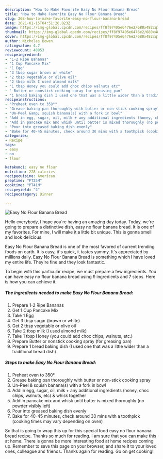 ```yaml
---
description: "How to Make Favorite Easy No Flour Banana Bread"
title: "How to Make Favorite Easy No Flour Banana Bread"
slug: 268-how-to-make-favorite-easy-no-flour-banana-bread
date: 2021-01-15T04:51:20.823Z
image: https://img-global.cpcdn.com/recipes/ff8f97405e6476e2/680x482cq70/easy-no-flour-banana-bread-recipe-main-photo.jpg
thumbnail: https://img-global.cpcdn.com/recipes/ff8f97405e6476e2/680x482cq70/easy-no-flour-banana-bread-recipe-main-photo.jpg
cover: https://img-global.cpcdn.com/recipes/ff8f97405e6476e2/680x482cq70/easy-no-flour-banana-bread-recipe-main-photo.jpg
author: Nicholas Bowen
ratingvalue: 4.7
reviewcount: 40853
recipeingredient:
- "1-2 Ripe Bananas"
- "1 Cup Pancake Mix"
- "1 Egg"
- "3 tbsp sugar brown or white"
- "2 tbsp vegetable or olive oil"
- "2 tbsp milk I used almond milk"
- "1 tbsp Honey you could add choc chips walnuts etc"
- " Butter or nonstick cooking spray for greasing pan"
- "1 bread baking dish I used one that was a little wider than a traditional bread dish"
recipeinstructions:
- "Preheat oven to 350°"
- "Grease baking pan thoroughly with butter or non-stick cooking spray"
- "Un-Peel &amp; squish banana(s) with a fork in bowl"
- "Add in egg, sugar, oil, milk + any additional ingredients (honey, choc chips, walnuts, etc) &amp; whisk together"
- "Add in pancake mix and whisk until batter is mixed thoroughly (no powder visibly left)"
- "Pour into greased baking dish evenly"
- "Bake for 40-45 minutes, check around 30 mins with a toothpick (cooking times may vary depending on oven)"
categories:
- Recipe
tags:
- easy
- no
- flour

katakunci: easy no flour 
nutrition: 228 calories
recipecuisine: American
preptime: "PT25M"
cooktime: "PT41M"
recipeyield: "4"
recipecategory: Dinner

---
```



![Easy No Flour Banana Bread](https://img-global.cpcdn.com/recipes/ff8f97405e6476e2/680x482cq70/easy-no-flour-banana-bread-recipe-main-photo.jpg)

Hello everybody, I hope you're having an amazing day today. Today, we're going to prepare a distinctive dish, easy no flour banana bread. It is one of my favorites. For mine, I will make it a little bit unique. This is gonna smell and look delicious.

Easy No Flour Banana Bread is one of the most favored of current trending foods on earth. It is easy, it's quick, it tastes yummy. It's appreciated by millions daily. Easy No Flour Banana Bread is something which I have loved my entire life. They're fine and they look fantastic.




To begin with this particular recipe, we must prepare a few ingredients. You can have easy no flour banana bread using 9 ingredients and 7 steps. Here is how you can achieve it.

<!--inarticleads1-->

##### The ingredients needed to make Easy No Flour Banana Bread:

1. Prepare 1-2 Ripe Bananas
1. Get 1 Cup Pancake Mix
1. Take 1 Egg
1. Get 3 tbsp sugar (brown or white)
1. Get 2 tbsp vegetable or olive oil
1. Take 2 tbsp milk (I used almond milk)
1. Take 1 tbsp Honey (you could add choc chips, walnuts, etc.)
1. Prepare  Butter or nonstick cooking spray (for greasing pan)
1. Prepare 1 bread baking dish (I used one that was a little wider than a traditional bread dish)




<!--inarticleads2-->

##### Steps to make Easy No Flour Banana Bread:

1. Preheat oven to 350°
1. Grease baking pan thoroughly with butter or non-stick cooking spray
1. Un-Peel &amp; squish banana(s) with a fork in bowl
1. Add in egg, sugar, oil, milk + any additional ingredients (honey, choc chips, walnuts, etc) &amp; whisk together
1. Add in pancake mix and whisk until batter is mixed thoroughly (no powder visibly left)
1. Pour into greased baking dish evenly
1. Bake for 40-45 minutes, check around 30 mins with a toothpick (cooking times may vary depending on oven)




So that is going to wrap this up for this special food easy no flour banana bread recipe. Thanks so much for reading. I am sure that you can make this at home. There is gonna be more interesting food at home recipes coming up. Remember to save this page on your browser, and share it to your loved ones, colleague and friends. Thanks again for reading. Go on get cooking!
